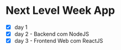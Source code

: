 # Next Level Week App

- [x] day 1
- [x] day 2 - Backend com NodeJS
- [x] day 3 - Frontend Web com ReactJS
